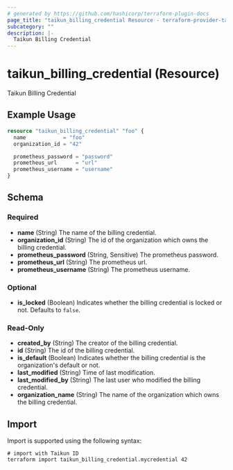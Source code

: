 ```yaml
---
# generated by https://github.com/hashicorp/terraform-plugin-docs
page_title: "taikun_billing_credential Resource - terraform-provider-taikun"
subcategory: ""
description: |-
  Taikun Billing Credential
---
```


# taikun_billing_credential (Resource)

Taikun Billing Credential

## Example Usage

```terraform
resource "taikun_billing_credential" "foo" {
  name            = "foo"
  organization_id = "42"

  prometheus_password = "password"
  prometheus_url      = "url"
  prometheus_username = "username"
}
```

<!-- schema generated by tfplugindocs -->
## Schema

### Required

- **name** (String) The name of the billing credential.
- **organization_id** (String) The id of the organization which owns the billing credential.
- **prometheus_password** (String, Sensitive) The prometheus password.
- **prometheus_url** (String) The prometheus url.
- **prometheus_username** (String) The prometheus username.

### Optional

- **is_locked** (Boolean) Indicates whether the billing credential is locked or not. Defaults to `false`.

### Read-Only

- **created_by** (String) The creator of the billing credential.
- **id** (String) The id of the billing credential.
- **is_default** (Boolean) Indicates whether the billing credential is the organization's default or not.
- **last_modified** (String) Time of last modification.
- **last_modified_by** (String) The last user who modified the billing credential.
- **organization_name** (String) The name of the organization which owns the billing credential.

## Import

Import is supported using the following syntax:

```shell
# import with Taikun ID
terraform import taikun_billing_credential.mycredential 42
```
